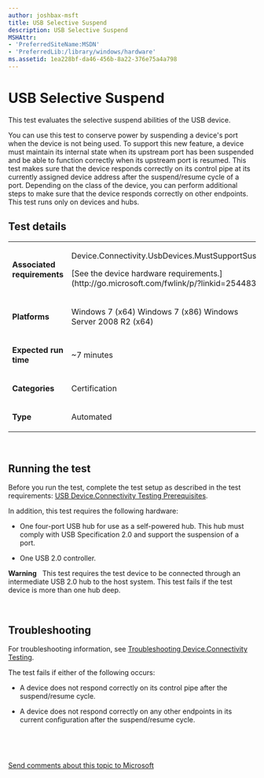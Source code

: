 ```yaml
---
author: joshbax-msft
title: USB Selective Suspend
description: USB Selective Suspend
MSHAttr:
- 'PreferredSiteName:MSDN'
- 'PreferredLib:/library/windows/hardware'
ms.assetid: 1ea228bf-da46-456b-8a22-376e75a4a798
---
```


# USB Selective Suspend


This test evaluates the selective suspend abilities of the USB device.

You can use this test to conserve power by suspending a device's port when the device is not being used. To support this new feature, a device must maintain its internal state when its upstream port has been suspended and be able to function correctly when its upstream port is resumed. This test makes sure that the device responds correctly on its control pipe at its currently assigned device address after the suspend/resume cycle of a port. Depending on the class of the device, you can perform additional steps to make sure that the device responds correctly on other endpoints. This test runs only on devices and hubs.

## Test details


<table>
<colgroup>
<col width="50%" />
<col width="50%" />
</colgroup>
<tbody>
<tr class="odd">
<td><p><strong>Associated requirements</strong></p></td>
<td><p>Device.Connectivity.UsbDevices.MustSupportSuspend</p>
<p>[See the device hardware requirements.](http://go.microsoft.com/fwlink/p/?linkid=254483)</p></td>
</tr>
<tr class="even">
<td><p><strong>Platforms</strong></p></td>
<td><p>Windows 7 (x64) Windows 7 (x86) Windows Server 2008 R2 (x64)</p></td>
</tr>
<tr class="odd">
<td><p><strong>Expected run time</strong></p></td>
<td><p>~7 minutes</p></td>
</tr>
<tr class="even">
<td><p><strong>Categories</strong></p></td>
<td><p>Certification</p></td>
</tr>
<tr class="odd">
<td><p><strong>Type</strong></p></td>
<td><p>Automated</p></td>
</tr>
</tbody>
</table>

 

## Running the test


Before you run the test, complete the test setup as described in the test requirements: [USB Device.Connectivity Testing Prerequisites](usb-deviceconnectivity-testing-prerequisites.md).

In addition, this test requires the following hardware:

-   One four-port USB hub for use as a self-powered hub. This hub must comply with USB Specification 2.0 and support the suspension of a port.

-   One USB 2.0 controller.

**Warning**  
This test requires the test device to be connected through an intermediate USB 2.0 hub to the host system. This test fails if the test device is more than one hub deep.

 

## Troubleshooting


For troubleshooting information, see [Troubleshooting Device.Connectivity Testing](troubleshooting-deviceconnectivity-testing.md).

The test fails if either of the following occurs:

-   A device does not respond correctly on its control pipe after the suspend/resume cycle.

-   A device does not respond correctly on any other endpoints in its current configuration after the suspend/resume cycle.

 

 

[Send comments about this topic to Microsoft](mailto:wsddocfb@microsoft.com?subject=Documentation%20feedback%20%5Bp_hck\p_hck%5D:%20USB%20Selective%20Suspend%20%20RELEASE:%20%284/27/2016%29&body=%0A%0APRIVACY%20STATEMENT%0A%0AWe%20use%20your%20feedback%20to%20improve%20the%20documentation.%20We%20don't%20use%20your%20email%20address%20for%20any%20other%20purpose,%20and%20we'll%20remove%20your%20email%20address%20from%20our%20system%20after%20the%20issue%20that%20you're%20reporting%20is%20fixed.%20While%20we're%20working%20to%20fix%20this%20issue,%20we%20might%20send%20you%20an%20email%20message%20to%20ask%20for%20more%20info.%20Later,%20we%20might%20also%20send%20you%20an%20email%20message%20to%20let%20you%20know%20that%20we've%20addressed%20your%20feedback.%0A%0AFor%20more%20info%20about%20Microsoft's%20privacy%20policy,%20see%20http://privacy.microsoft.com/default.aspx. "Send comments about this topic to Microsoft")




